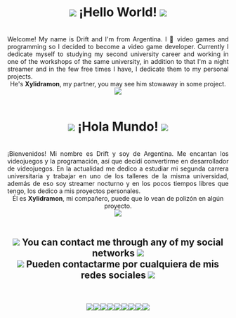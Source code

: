 <div align="center"><h1><img src="https://cdn.discordapp.com/attachments/860647425000472586/916969244271476746/heart.png"> ¡Hello World! <img src="https://cdn.discordapp.com/attachments/860647425000472586/916969244271476746/heart.png"></h1>
  </div> <br>
<div align="justify">
Welcome! My name is Drift and I'm from Argentina. I 💙 video games and programming so I decided to become a video game developer. Currently I dedicate myself to studying my second university career and working in one of the workshops of the same university, in addition to that I'm a night streamer and in the few free times I have, I dedicate them to my personal projects.<br>
</div>
<div align="center">
He's <b>Xylidramon</b>, my partner, you may see him stowaway in some project.<br>
<img src="https://cdn.discordapp.com/attachments/860647425000472586/952698651325628526/Xylidramon_HELLO.gif">
</div><br>

<div align="center"><h1><img src="https://cdn.discordapp.com/attachments/860647425000472586/916969244271476746/heart.png"> ¡Hola Mundo! <img src="https://cdn.discordapp.com/attachments/860647425000472586/916969244271476746/heart.png"></h1>
  </div> <br>
<div align="justify">
¡Bienvenidos! Mi nombre es Drift y soy de Argentina. Me encantan los videojuegos y la programación, así que decidí convertirme en desarrollador de videojuegos. En la actualidad me dedico a estudiar mi segunda carrera universitaria y trabajar en uno de los talleres de la misma universidad, además de eso soy streamer nocturno y en los pocos tiempos libres que tengo, los dedico a mis proyectos personales.<br>
</div>
<div align="center">
Él es <b>Xylidramon</b>, mi compañero, puede que lo vean de polizón en algún proyecto.<br>
<img src="https://cdn.discordapp.com/attachments/860647425000472586/916956070872772648/Xylidramon_HOLA.gif">
</div><br>
<div align="center"><h2><img src="https://cdn.discordapp.com/attachments/860647425000472586/916969244271476746/heart.png"> You can contact me through any of my social networks <img src="https://cdn.discordapp.com/attachments/860647425000472586/916969244271476746/heart.png"><br><img src="https://cdn.discordapp.com/attachments/860647425000472586/916969244271476746/heart.png"> Pueden contactarme por cualquiera de mis redes sociales <img src="https://cdn.discordapp.com/attachments/860647425000472586/916969244271476746/heart.png"></h2><br>
  </div> <br>
  
  
<div align="center"><a href="https://discord.com/invite/3JNFfhy"><img aling="left" src="https://img.icons8.com/clouds/100/000000/discord.png"/></a><a href="https://t.me/Zhraxta"><img aling="left" src="https://img.icons8.com/clouds/100/000000/sent.png"/></a><a href="https://twitter.com/OptimusDrift"><img src="https://img.icons8.com/clouds/100/000000/twitter-circled.png"/></a><a href="https://www.twitch.tv/optimusdrift"><img src="https://img.icons8.com/clouds/100/000000/twitch-wordmark.png"/></a><a href="https://www.instagram.com/optimus_drift/"><img src="https://img.icons8.com/clouds/100/000000/instagram-new--v1.png"/></a><a href="https://www.reddit.com/user/optimusdrift/?sort=new"><img src="https://img.icons8.com/clouds/100/000000/reddit.png"/></a><a href="mailto:optimusdriftinter@gmail.com"><img src="https://img.icons8.com/clouds/100/000000/gmail-new.png"/></a><a href="https://steamcommunity.com/id/optimusdrift/"><img src="https://img.icons8.com/clouds/100/000000/steam.png"/></a><a href="https://ko-fi.com/optimusdrift"><img src="https://img.icons8.com/clouds/100/000000/kawaii-coffee.png"/></a></div>
